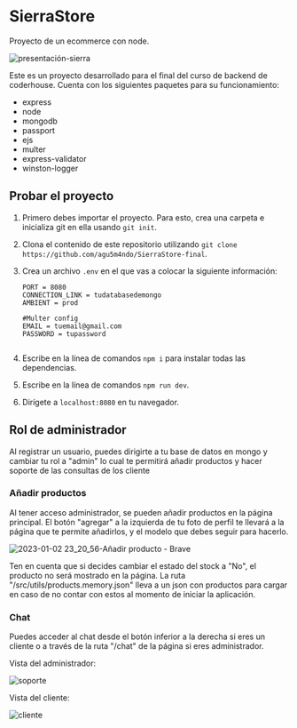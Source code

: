 # SierraStore
Proyecto de un ecommerce con node.

![presentación-sierra](https://user-images.githubusercontent.com/75182327/210292162-a8303d7c-bdd5-4374-9700-2cb41144cac3.png)

Este es un proyecto desarrollado para el final del curso de backend de coderhouse. Cuenta con los siguientes paquetes para su funcionamiento: 
- express
- node
- mongodb
- passport 
- ejs
- multer
- express-validator
- winston-logger

## Probar el proyecto
1. Primero debes importar el proyecto. Para esto, crea una carpeta e inicializa git en ella usando `git init`.
2. Clona el contenido de este repositorio utilizando `git clone https://github.com/agu5m4ndo/SierraStore-final`.
3. Crea un archivo `.env` en el que vas a colocar la siguiente información:

    ```#Server config
    PORT = 8080
    CONNECTION_LINK = tudatabasedemongo
    AMBIENT = prod

    #Multer config
    EMAIL = tuemail@gmail.com
    PASSWORD = tupassword 
  
4. Escribe en la línea de comandos `npm i` para instalar todas las dependencias. 
5. Escribe en la línea de comandos `npm run dev`.
6. Dirígete a `localhost:8080` en tu navegador.

## Rol de administrador
Al registrar un usuario, puedes dirigirte a tu base de datos en mongo y cambiar tu rol a "admin" lo cual te permitirá añadir productos y hacer soporte de las consultas de los cliente

### Añadir productos

Al tener acceso administrador, se pueden añadir productos en la página principal. El botón "agregar" a la izquierda de tu foto de perfil te llevará a la página que te permite añadirlos, y el modelo que debes seguir para hacerlo.

![2023-01-02 23_20_56-Añadir producto - Brave](https://user-images.githubusercontent.com/75182327/210292625-c12828da-d61c-41f7-9178-aaa2c8c6050d.png)

Ten en cuenta que si decides cambiar el estado del stock a "No", el producto no será mostrado en la página.
La ruta "/src/utils/products.memory.json" lleva a un json con productos para cargar en caso de no contar con estos al momento de iniciar la aplicación.

### Chat

Puedes acceder al chat desde el botón inferior a la derecha si eres un cliente o a través de la ruta "/chat" de la página si eres administrador.

Vista del administrador:

![soporte](https://user-images.githubusercontent.com/75182327/210293427-ac71e1a1-eae0-4564-b832-35d8f20a5056.png)

Vista del cliente:

![cliente](https://user-images.githubusercontent.com/75182327/210293426-38595eca-0e99-4430-a375-14b117351186.png)



#
